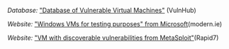 
  *Database:* ["Database of Vulnerable Virtual Machines"](http://www.vulnhub.com) (VulnHub)
  
  *Website:* ["Windows VMs for testing purposes" from Microsoft](https://www.modern.ie/en-us/virtualization-tools#downloads)(modern.ie)

  *Website:* ["VM with discoverable vulnerabilities from MetaSploit"](https://information.rapid7.com/metasploitable-download.html)(Rapid7)
